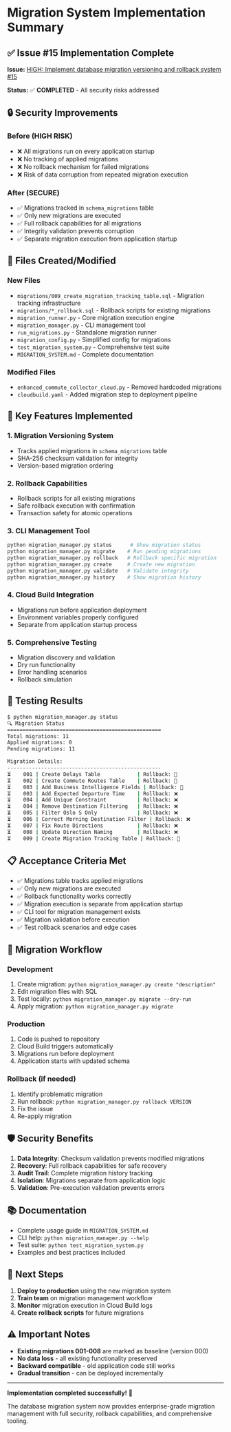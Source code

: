 # Migration System Implementation Summary

## ✅ Issue #15 Implementation Complete

**Issue:** [HIGH: Implement database migration versioning and rollback system #15](https://github.com/haakonstillingen/toginnsikt/issues/15)

**Status:** ✅ **COMPLETED** - All security risks addressed

## 🔒 Security Improvements

### Before (HIGH RISK)
- ❌ All migrations run on every application startup
- ❌ No tracking of applied migrations  
- ❌ No rollback mechanism for failed migrations
- ❌ Risk of data corruption from repeated migration execution

### After (SECURE)
- ✅ Migrations tracked in `schema_migrations` table
- ✅ Only new migrations are executed
- ✅ Full rollback capabilities for all migrations
- ✅ Integrity validation prevents corruption
- ✅ Separate migration execution from application startup

## 📁 Files Created/Modified

### New Files
- `migrations/009_create_migration_tracking_table.sql` - Migration tracking infrastructure
- `migrations/*_rollback.sql` - Rollback scripts for existing migrations
- `migration_runner.py` - Core migration execution engine
- `migration_manager.py` - CLI management tool
- `run_migrations.py` - Standalone migration runner
- `migration_config.py` - Simplified config for migrations
- `test_migration_system.py` - Comprehensive test suite
- `MIGRATION_SYSTEM.md` - Complete documentation

### Modified Files
- `enhanced_commute_collector_cloud.py` - Removed hardcoded migrations
- `cloudbuild.yaml` - Added migration step to deployment pipeline

## 🚀 Key Features Implemented

### 1. Migration Versioning System
- Tracks applied migrations in `schema_migrations` table
- SHA-256 checksum validation for integrity
- Version-based migration ordering

### 2. Rollback Capabilities
- Rollback scripts for all existing migrations
- Safe rollback execution with confirmation
- Transaction safety for atomic operations

### 3. CLI Management Tool
```bash
python migration_manager.py status      # Show migration status
python migration_manager.py migrate    # Run pending migrations
python migration_manager.py rollback   # Rollback specific migration
python migration_manager.py create     # Create new migration
python migration_manager.py validate   # Validate integrity
python migration_manager.py history    # Show migration history
```

### 4. Cloud Build Integration
- Migrations run before application deployment
- Environment variables properly configured
- Separate from application startup process

### 5. Comprehensive Testing
- Migration discovery and validation
- Dry run functionality
- Error handling scenarios
- Rollback simulation

## 🧪 Testing Results

```bash
$ python migration_manager.py status
🔍 Migration Status
==================================================
Total migrations: 11
Applied migrations: 0
Pending migrations: 11

Migration Details:
--------------------------------------------------
⏳    001 | Create Delays Table            | Rollback: 🔄
⏳    002 | Create Commute Routes Table    | Rollback: 🔄
⏳    003 | Add Business Intelligence Fields | Rollback: 🔄
⏳    003 | Add Expected Departure Time    | Rollback: ❌
⏳    004 | Add Unique Constraint          | Rollback: ❌
⏳    004 | Remove Destination Filtering   | Rollback: ❌
⏳    005 | Filter Oslo S Only             | Rollback: ❌
⏳    006 | Correct Morning Destination Filter | Rollback: ❌
⏳    007 | Fix Route Directions           | Rollback: ❌
⏳    008 | Update Direction Naming        | Rollback: ❌
⏳    009 | Create Migration Tracking Table | Rollback: 🔄
```

## 📋 Acceptance Criteria Met

- ✅ Migrations table tracks applied migrations
- ✅ Only new migrations are executed
- ✅ Rollback functionality works correctly
- ✅ Migration execution is separate from application startup
- ✅ CLI tool for migration management exists
- ✅ Migration validation before execution
- ✅ Test rollback scenarios and edge cases

## 🔄 Migration Workflow

### Development
1. Create migration: `python migration_manager.py create "description"`
2. Edit migration files with SQL
3. Test locally: `python migration_manager.py migrate --dry-run`
4. Apply migration: `python migration_manager.py migrate`

### Production
1. Code is pushed to repository
2. Cloud Build triggers automatically
3. Migrations run before deployment
4. Application starts with updated schema

### Rollback (if needed)
1. Identify problematic migration
2. Run rollback: `python migration_manager.py rollback VERSION`
3. Fix the issue
4. Re-apply migration

## 🛡️ Security Benefits

1. **Data Integrity**: Checksum validation prevents modified migrations
2. **Recovery**: Full rollback capabilities for safe recovery
3. **Audit Trail**: Complete migration history tracking
4. **Isolation**: Migrations separate from application logic
5. **Validation**: Pre-execution validation prevents errors

## 📚 Documentation

- Complete usage guide in `MIGRATION_SYSTEM.md`
- CLI help: `python migration_manager.py --help`
- Test suite: `python test_migration_system.py`
- Examples and best practices included

## 🎯 Next Steps

1. **Deploy to production** using the new migration system
2. **Train team** on migration management workflow
3. **Monitor** migration execution in Cloud Build logs
4. **Create rollback scripts** for future migrations

## ⚠️ Important Notes

- **Existing migrations 001-008** are marked as baseline (version 000)
- **No data loss** - all existing functionality preserved
- **Backward compatible** - old application code still works
- **Gradual transition** - can be deployed incrementally

---

**Implementation completed successfully!** 🎉

The database migration system now provides enterprise-grade migration management with full security, rollback capabilities, and comprehensive tooling.
